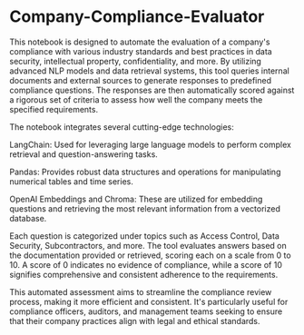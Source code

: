 # Company-Compliance-Evaluator

This notebook is designed to automate the evaluation of a company's compliance with various industry standards and best practices in data security, intellectual property, confidentiality, and more. By utilizing advanced NLP models and data retrieval systems, this tool queries internal documents and external sources to generate responses to predefined compliance questions. The responses are then automatically scored against a rigorous set of criteria to assess how well the company meets the specified requirements.

The notebook integrates several cutting-edge technologies:

LangChain: Used for leveraging large language models to perform complex retrieval and question-answering tasks.

Pandas: Provides robust data structures and operations for manipulating numerical tables and time series.

OpenAI Embeddings and Chroma: These are utilized for embedding questions and retrieving the most relevant information from a vectorized database.

Each question is categorized under topics such as Access Control, Data Security, Subcontractors, and more. The tool evaluates answers based on the documentation provided or retrieved, scoring each on a scale from 0 to 10. A score of 0 indicates no evidence of compliance, while a score of 10 signifies comprehensive and consistent adherence to the requirements.

This automated assessment aims to streamline the compliance review process, making it more efficient and consistent. It's particularly useful for compliance officers, auditors, and management teams seeking to ensure that their company practices align with legal and ethical standards.
